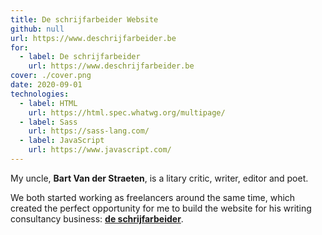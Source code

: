 ```yaml
---
title: De schrijfarbeider Website
github: null
url: https://www.deschrijfarbeider.be
for:
  - label: De schrijfarbeider
    url: https://www.deschrijfarbeider.be
cover: ./cover.png
date: 2020-09-01
technologies:
  - label: HTML
    url: https://html.spec.whatwg.org/multipage/
  - label: Sass
    url: https://sass-lang.com/
  - label: JavaScript
    url: https://www.javascript.com/
---
```


My uncle, **Bart Van der Straeten**, is a litary critic, writer, editor and poet.

We both started working as freelancers around the same time, which created the perfect opportunity for me to build the website for his writing consultancy business: [**de schrijfarbeider**](https://www.deschrijfarbeider.be).
